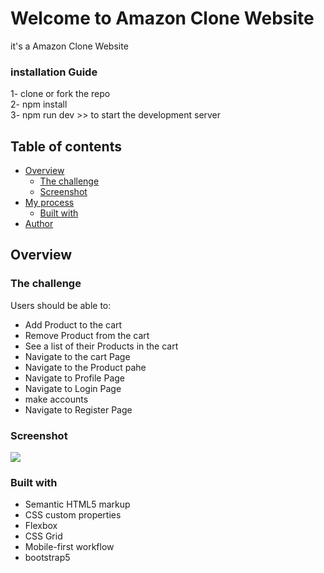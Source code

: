 # Welcome to Amazon Clone Website

it's a Amazon Clone Website

### installation Guide

1- clone or fork the repo<br/>
2- npm install<br/>
3- npm run dev >> to start the development server

## Table of contents

- [Overview](#overview)
  - [The challenge](#the-challenge)
  - [Screenshot](https://i.ibb.co/Q64yT4C/Amazon-Clone-Home.png)
- [My process](#my-process)
  - [Built with](#HTML,#CSS,#Javascript)
- [Author](#abdallahifox)

## Overview

### The challenge

Users should be able to:

- Add Product to the cart
- Remove Product from the cart
- See a list of their Products in the cart
- Navigate to the cart Page
- Navigate to the Product pahe
- Navigate to Profile Page
- Navigate to Login Page
- make accounts
- Navigate to Register Page

### Screenshot

![](https://i.ibb.co/Q64yT4C/Amazon-Clone-Home.png)

### Built with

- Semantic HTML5 markup
- CSS custom properties
- Flexbox
- CSS Grid
- Mobile-first workflow
- bootstrap5
